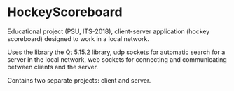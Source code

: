# HockeyScoreboard
Educational project (PSU, ITS-2018), client-server application (hockey scoreboard) designed to work in a local network.

Uses the library the Qt 5.15.2 library, udp sockets for automatic search for a server in the local network, web sockets for connecting and communicating between clients and the server.

Contains two separate projects: client and server.
